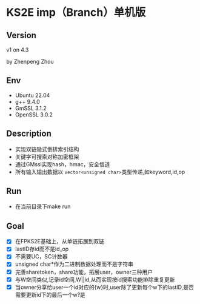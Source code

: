 # KS2E imp（Branch）单机版

## Version

v1 on 4.3

by Zhenpeng Zhou

## Env

* Ubuntu 22.04
* g++ 9.4.0 
* GmSSL 3.1.2 
* OpenSSL 3.0.2

## **Description**

- 实现双链隐式倒排索引结构
- 关键字可搜索对称加密框架
- 通过GMssl实现hash，hmac，安全信道
- 所有输入输出数据以 `vector<unsigned char>`类型传递,如keyword,id,op

## Run

* 在当前目录下make run

## Goal

* [X] 在FPKS2E基础上，从单链拓展到双链
* [X] lastID存id而不是id_op
* [X] 不需要UC，SC计数器
* [X] unsigned char*作为二进制数据处理而不是字符串
* [X] 完善sharetoken，share功能，拓展user，owner三种用户
* [X] 与W空间类似,记录id空间,W||id,从而实现按id搜索功能排除重复更新
* [X] 当owner分享给user一个id对应的{w}时,user除了更新每个w下的lastID,是否需要更新id下的最后一个w?是
